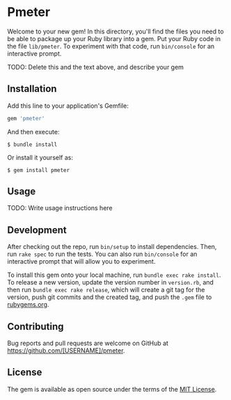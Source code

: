 # Pmeter

Welcome to your new gem! In this directory, you'll find the files you need to be able to package up your Ruby library into a gem. Put your Ruby code in the file `lib/pmeter`. To experiment with that code, run `bin/console` for an interactive prompt.

TODO: Delete this and the text above, and describe your gem

## Installation

Add this line to your application's Gemfile:

```ruby
gem 'pmeter'
```

And then execute:

    $ bundle install

Or install it yourself as:

    $ gem install pmeter

## Usage

TODO: Write usage instructions here

## Development

After checking out the repo, run `bin/setup` to install dependencies. Then, run `rake spec` to run the tests. You can also run `bin/console` for an interactive prompt that will allow you to experiment.

To install this gem onto your local machine, run `bundle exec rake install`. To release a new version, update the version number in `version.rb`, and then run `bundle exec rake release`, which will create a git tag for the version, push git commits and the created tag, and push the `.gem` file to [rubygems.org](https://rubygems.org).

## Contributing

Bug reports and pull requests are welcome on GitHub at https://github.com/[USERNAME]/pmeter.

## License

The gem is available as open source under the terms of the [MIT License](https://opensource.org/licenses/MIT).
